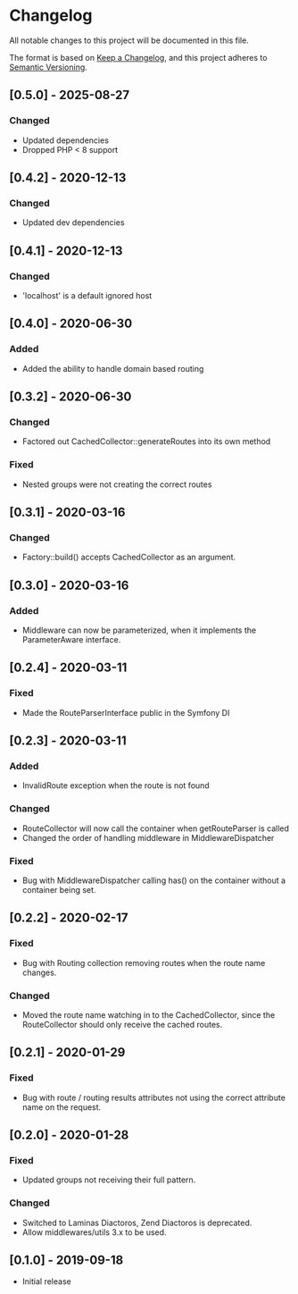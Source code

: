 # Changelog
All notable changes to this project will be documented in this file.

The format is based on [Keep a Changelog](https://keepachangelog.com/en/1.0.0/),
and this project adheres to [Semantic Versioning](https://semver.org/spec/v2.0.0.html).

## [0.5.0] - 2025-08-27
### Changed
- Updated dependencies
- Dropped PHP < 8 support

## [0.4.2] - 2020-12-13
### Changed
- Updated dev dependencies

## [0.4.1] - 2020-12-13
### Changed
- 'localhost' is a default ignored host

## [0.4.0] - 2020-06-30
### Added
- Added the ability to handle domain based routing

## [0.3.2] - 2020-06-30
### Changed
- Factored out CachedCollector::generateRoutes into its own method

### Fixed
- Nested groups were not creating the correct routes

## [0.3.1] - 2020-03-16
### Changed
- Factory::build() accepts CachedCollector as an argument.

## [0.3.0] - 2020-03-16
### Added
- Middleware can now be parameterized, when it implements the ParameterAware interface.

## [0.2.4] - 2020-03-11
### Fixed
- Made the RouteParserInterface public in the Symfony DI

## [0.2.3] - 2020-03-11
### Added
- InvalidRoute exception when the route is not found

### Changed
- RouteCollector will now call the container when getRouteParser is called
- Changed the order of handling middleware in MiddlewareDispatcher

### Fixed
- Bug with MiddlewareDispatcher calling has() on the container without a container being set.

## [0.2.2] - 2020-02-17
### Fixed
- Bug with Routing collection removing routes when the route name changes.

### Changed
- Moved the route name watching in to the CachedCollector, since the RouteCollector should only receive the cached routes.

## [0.2.1] - 2020-01-29
### Fixed
- Bug with route / routing results attributes not using the correct attribute name on the request.

## [0.2.0] - 2020-01-28
### Fixed
- Updated groups not receiving their full pattern.

### Changed
- Switched to Laminas Diactoros, Zend Diactoros is deprecated.
- Allow middlewares/utils 3.x to be used.

## [0.1.0] - 2019-09-18

- Initial release
